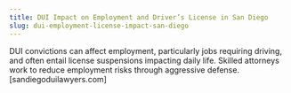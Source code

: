 ```yaml
---
title: DUI Impact on Employment and Driver’s License in San Diego
slug: dui-employment-license-impact-san-diego
---
```


DUI convictions can affect employment, particularly jobs requiring driving, and often entail license suspensions impacting daily life. Skilled attorneys work to reduce employment risks through aggressive defense.[sandiegoduilawyers.com]